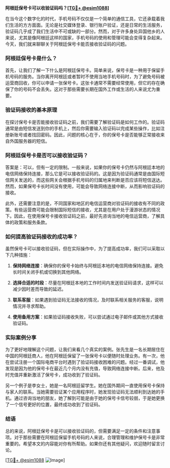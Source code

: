 **阿根廷保号卡可以收验证码吗？[[TG💪+ @esim1088](https://t.me/s/esim1088)]**

在当今这个数字化的时代，手机号码不仅仅是一个简单的通信工具，它还承载着我们生活的方方面面。无论是社交媒体登录、银行账户验证，还是日常的生活服务，验证码几乎成了我们生活中不可或缺的一部分。然而，对于许多身处异国他乡的人来说，尤其是像阿根廷这样的国家，手机号码的使用和管理可能会变得复杂起来。今天，我们就来聊聊关于阿根廷保号卡能否接收验证码的问题。

### 阿根廷保号卡是什么？

首先，让我们了解一下什么是阿根廷保号卡。简单来说，保号卡是一种用于保留手机号码的服务。当你离开阿根廷或者暂时不使用当地手机号码时，为了避免号码被运营商回收，你可以申请一张保号卡。这张卡通常不需要经常使用，但它的存在确保了你的号码不会丢失。这对于那些需要长期在国外工作或生活的人来说尤为重要。

### 验证码接收的基本原理

在探讨保号卡是否能接收验证码之前，我们需要了解验证码是如何工作的。验证码通常是由短信发送到你的手机上，然后你需要输入验证码以完成某些操作，比如注册新账号或者找回密码。因此，问题的核心在于，你的保号卡是否能够正常接收来自外国服务器的短信。

### 阿根廷保号卡是否可以接收验证码？

答案是：可以，但有一定的限制。一般来说，如果你的保号卡仍然与阿根廷本地的电信网络保持连接，那么它是可以接收验证码的。这是因为验证码通常是由国际短信网关发送的，而这些网关会根据手机号码的归属地来判断是否应该将短信送达。然而，如果保号卡长时间没有使用，可能会导致网络连接中断，从而影响验证码的接收。

此外，还需要注意的是，不同国家和地区的电信运营商对验证码的接收有不同的政策。有些运营商可能会限制国际短信的接收，尤其是在用户处于漫游状态的情况下。因此，在使用保号卡接收验证码之前，最好先咨询当地的电信运营商，了解具体的政策和服务条款。

### 如何提高验证码接收的成功率？

虽然保号卡可以接收验证码，但在实际操作中，为了提高成功率，我们可以采取以下几种措施：

1. **保持网络连接**：确保你的保号卡始终与阿根廷本地的电信网络保持连接。避免长时间关闭手机或切换到其他网络。
   
2. **选择合适的时段**：尽量在阿根廷本地的工作时间内发送验证码请求，这样可以减少因时差而导致的延迟。

3. **联系客服**：如果遇到验证码无法接收的情况，及时联系相关服务的客服，说明情况并寻求帮助。

4. **使用备用方案**：如果验证码接收失败，可以尝试通过电子邮件或其他方式接收验证码。

### 实际案例分享

为了更好地理解这个问题，让我们来看几个真实的案例。张先生是一名长期居住在中国的阿根廷商人，他在阿根廷保留了一张保号卡以便随时处理业务。有一次，他在尝试注册一个国际电商平台时遇到了验证码接收困难的问题。经过一番调试，他发现是因为他的保号卡在最近几个月内没有充值，导致网络连接中断。后来，他及时充值并重新激活了保号卡，成功收到了验证码。

另一个例子是李女士，她是一名阿根廷留学生。她在国外期间一直使用保号卡保持与家人的联系。当她需要验证某个应用程序时，她发现验证码无法顺利到达她的手机。通过咨询当地的朋友，她了解到可能是由于她的保号卡信号较弱，于是她更换了一个信号更好的位置，最终成功收到了验证码。

### 结语

总的来说，阿根廷保号卡是可以接收验证码的，但需要满足一定的条件和注意事项。对于那些需要在阿根廷保留手机号码的人来说，合理管理和维护保号卡是非常重要的。希望本文的内容能对你有所帮助。如果你还有其他疑问，欢迎随时留言讨论。

[[TG💪+ @esim1088](https://t.me/s/esim1088) ![Image](https://i.postimg.cc/4NQfJmqS/Snipaste-2025-05-13-00-14-12.png)]